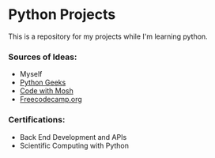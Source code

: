 ﻿# Python Projects
This is a repository for my projects while I'm learning python.

### Sources of Ideas:
- Myself
- [Python Geeks](https://pythongeeks.org/python-projects/)
- [Code with Mosh](https://youtu.be/_uQrJ0TkZlc?)
- [Freecodecamp.org](https://www.freecodecamp.org/l)

### Certifications:
- Back End Development and APIs
- Scientific Computing with Python
